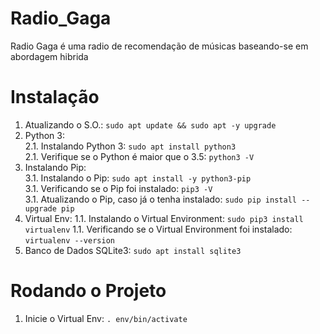 # Radio_Gaga  
Radio Gaga é uma radio de recomendação de músicas baseando-se em abordagem hibrida

# Instalação  
1. Atualizando o S.O.: `sudo apt update && sudo apt -y upgrade`  
1. Python 3:  
2.1. Instalando Python 3: `sudo apt install python3`  
2.1. Verifique se o Python é maior que o 3.5: `python3 -V`  
1. Instalando Pip:  
3.1. Instalando o Pip: `sudo apt install -y python3-pip`  
3.1. Verificando se o Pip foi instalado: `pip3 -V  `  
3.1. Atualizando o Pip, caso já o tenha instalado: `sudo pip install --upgrade pip`  
1. Virtual Env:
1.1. Instalando o Virtual Environment: `sudo pip3 install virtualenv`
1.1. Verificando se o Virtual Environment foi instalado: `virtualenv --version`  
1. Banco de Dados SQLite3: `sudo apt install sqlite3`  

# Rodando o Projeto
1. Inicie o Virtual Env: `. env/bin/activate`  

